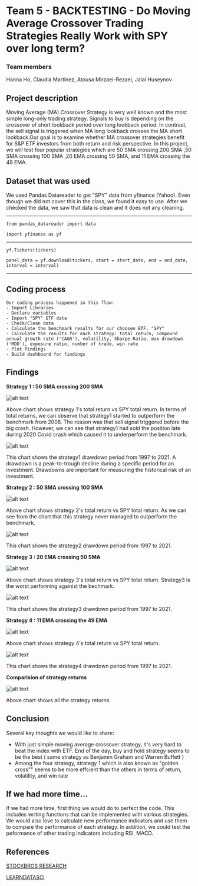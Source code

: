 # **Team 5 - BACKTESTING - Do Moving Average Crossover Trading Strategies Really Work with SPY over long term?**

### Team members
Hanna Ho, Claudia Martinez, Atousa Mirzaei-Rezaei, Jalal Huseynov

## **Project description**

Moving Average (MA) Crossover Strategy is very well known and the most simple long-only trading strategy. Signals to buy is depending on the crossover of short lookback period over long lookback period. In contrast, the sell signal is triggered when MA long lookback crosses the MA short lookback.Our goal is to examine whether MA crossover strategies benefit for S&P ETF investors from both return and risk perspective. In this project, we will test four popular strategies which are 50 SMA crossing 200 SMA ,50 SMA crossing 100 SMA ,20 EMA crossing 50 SMA, and 11 EMA crossing the 49 EMA. 

## **Dataset that was used**
We used Pandas Datareader to get "SPY" data from yfinance (Yahoo). Even though we did not cover this in the class, we found it easy to use. After we checked the data, we saw that data is clean and it does not any cleaning.

---

`from pandas_datareader import data `
 
`import yfinance as yf`

---

`yf.Tickers(tickers)`

`panel_data = yf.download(tickers, start = start_date, end = end_date, interval = interval)`

---

## **Coding process**

    Our coding process happened in this flow:
    - Import Libraries
    - Declare variables
    - Import "SPY" ETF data
    - Check/Clean data
    - Calculate the benchmark results for our choosen ETF, "SPY"
    - Calculate the results for each strategy: total return, compound annual growth rate ('CAGR'), volatility, Sharpe Ratio, max drawdown ('MDD'), exposure ratio, number of trade, win rate
    - Plot findings
    - Build dashboard for findings

## **Findings**

**Strategy 1 : 50 SMA crossing 200 SMA**


![alt text](https://github.com/brilliantlyc/Project-1/blob/main/images/strategy1_vs_bm_cumulative_return.png "strategy1_vs_bm_cumulative_return")

Above chart shows strategy 1's total return vs SPY total return. In terms of total returns, we can observe that strategy1 started to outperform the benchmark from 2008. The reason was that sell signal triggered before the big crash. However, we can see that strategy1 had sold the position late during 2020 Covid crash which caused it to underperform the benchmark.

![alt text](https://github.com/brilliantlyc/Project-1/blob/main/images/strategy1_drawdown_pct.png "strategy1_drawdown")

This chart shows the strategy1 drawdown period from 1997 to 2021. A drawdown is a peak-to-trough decline during a specific period for an investment. Drawdowns are important for measuring the historical risk of an investment. 

**Strategy 2 : 50 SMA crossing 100 SMA**

![alt text](https://github.com/brilliantlyc/Project-1/blob/main/images/strategy2_vs_bm_cumulative_return.png "strategy2_vs_bm_cumulative_return")

Above chart shows strategy 2's total return vs SPY total return. As we can see from the chart that this strategy never managed to outperform the benchmark. 

![alt text](https://github.com/brilliantlyc/Project-1/blob/main/images/strategy2_drawdown_pct.png "strategy2_drawdown")

This chart shows the strategy2 drawdown period from 1997 to 2021.


**Strategy 3 : 20 EMA crossing 50 SMA**

![alt text](https://github.com/brilliantlyc/Project-1/blob/main/images/strategy3_vs_bm_cumulative_return.png "strategy3_vs_bm_cumulative_return")

Above chart shows strategy 3's total return vs SPY total return. Strategy3 is the worst performing againist the bechmark.

![alt text](https://github.com/brilliantlyc/Project-1/blob/main/images/strategy3_drawdown_pct.png "strategy3_drawdown")

This chart shows the strategy3 drawdown period from 1997 to 2021.

**Strategy 4 : 11 EMA crossing the 49 EMA**

![alt text](https://github.com/brilliantlyc/Project-1/blob/main/images/strategy4_vs_bm_cumulative_return.png "strategy4_vs_bm_cumulative_return")

Above chart shows strategy 4's total return vs SPY total return.

![alt text](https://github.com/brilliantlyc/Project-1/blob/main/images/strategy4_drawdown_pct.png "strategy4_drawdown")

This chart shows the strategy4 drawdown period from 1997 to 2021. 

**Comparision of strategy returns**

![alt text](https://github.com/brilliantlyc/Project-1/blob/main/images/comparison_cumulative_returns.png "Comparision of strategy returns")

Above chart shows all the strategy returns.

##  **Conclusion**

Several key thoughts we would like to share:
* With just simple moving average crossover strategy, it's very hard to beat the index with ETF. End of the day, buy and hold strategy seems to be the best ( same strategy as Benjamin Graham and Warren Buffett )
* Among the four strategy, strategy 1 which is also known as "golden cross"" seems to be more effcient than the others in terms of return, volatility, and win rate

## **If we had more time...**

If we had more time, first thing we would do to perfect the code. This includes writing functions that can be implemented with various strategies. We would also love to calculate new performance indicators and use them to compare the performance of each strategy. In addition, we could test the peformance of other trading indicators including RSI, MACD.

## **References**

[STOCKBROS RESEARCH](https://www.stockbrosresearch.com/themoneyblog/do-moving-average-crossover-trading-strategies-really-work-backtesting-golden-crosses-and-more )

[LEARNDATASCI](https://www.learndatasci.com/tutorials/python-finance-part-yahoo-finance-api-pandas-matplotlib/)


